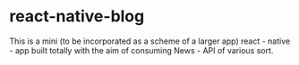 # react-native-blog
This is a mini (to be incorporated as a scheme of a larger app) react - native - app built totally with the aim of consuming News - API of various sort.
